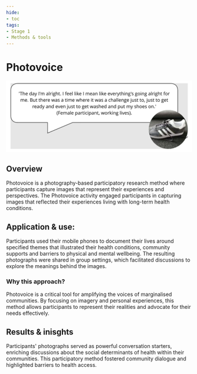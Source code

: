 ```yaml
---
hide:
- toc
tags:
- Stage 1
- Methods & tools
---
```


# Photovoice

![Photovoice quote](../assets/photovoice.png)

## Overview
Photovoice is a photography-based participatory research method where participants capture images that represent their experiences and perspectives. The Photovoice activity engaged participants in capturing images that reflected their experiences living with long-term health conditions.

## Application & use:  
Participants used their mobile phones to document their lives around specified themes that illustrated their health conditions, community supports and barriers to physical and mental wellbeing. The resulting photographs were shared in group settings, which facilitated discussions to explore the meanings behind the images.

### Why this approach?  
Photovoice is a critical tool for amplifying the voices of marginalised communities. By focusing on imagery and personal experiences, this method allows participants to represent their realities and advocate for their needs effectively.

## Results & inisghts  
Participants' photographs served as powerful conversation starters, enriching discussions about the social determinants of health within their communities. This participatory method fostered community dialogue and highlighted barriers to health access.
